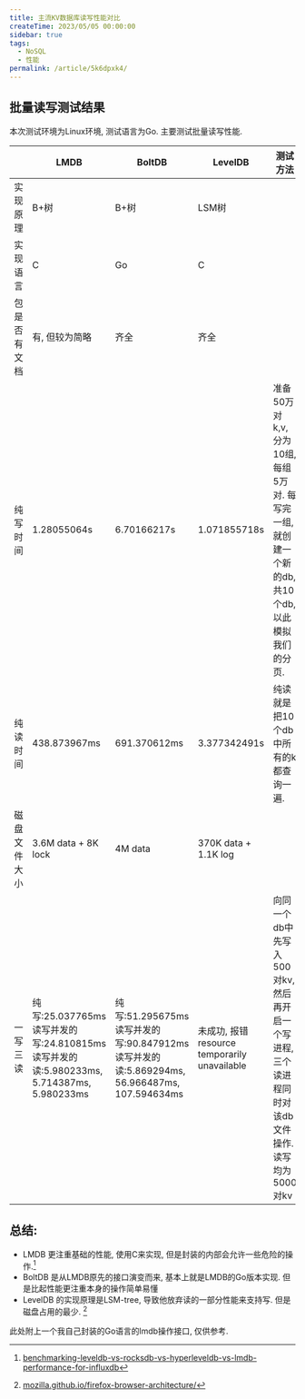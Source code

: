 ```yaml
---
title: 主流KV数据库读写性能对比
createTime: 2023/05/05 00:00:00
sidebar: true
tags:
  - NoSQL
  - 性能
permalink: /article/5k6dpxk4/
---
```

## 批量读写测试结果
本次测试环境为Linux环境, 测试语言为Go. 主要测试批量读写性能.

|              | LMDB                                                                                                | BoltDB                                                                                                 | LevelDB                                      | 测试方法                                                                                          |
| ------------ | --------------------------------------------------------------------------------------------------- | ------------------------------------------------------------------------------------------------------ | -------------------------------------------- | ------------------------------------------------------------------------------------------------- |
| 实现原理     | B+树                                                                                                | B+树                                                                                                   | LSM树                                        |                                                                                                   |
| 实现语言     | C                                                                                                   | Go                                                                                                     | C                                            |                                                                                                   |
| 包是否有文档 | 有, 但较为简略                                                                                      | 齐全                                                                                                   | 齐全                                         |                                                                                                   |
| 纯写时间     | 1.28055064s                                                                                         | 6.70166217s                                                                                            | 1.071855718s                                 | 准备50万对k,v,  分为10组, 每组5万对.  每写完一组, 就创建一个新的db, 共10个db, 以此模拟我们的分页. |
| 纯读时间     | 438.873967ms                                                                                        | 691.370612ms                                                                                           | 3.377342491s                                 | 纯读就是把10个db中所有的k都查询一遍.                                                              |
| 磁盘文件大小 | 3.6M data + 8K lock                                                                                 | 4M data                                                                                                | 370K data + 1.1K log                         |                                                                                                   |
| 一写三读     | 纯写:25.037765ms<br />读写并发的写:24.810815ms<br />读写并发的读:5.980233ms, 5.714387ms, 5.980233ms | 纯写:51.295675ms<br />读写并发的写:90.847912ms<br />读写并发的读:5.869294ms, 56.966487ms, 107.594634ms | 未成功, 报错resource temporarily unavailable | 向同一个db中先写入500对kv, 然后再开启一个写进程, 三个读进程同时对该db文件操作. 读写均为5000对kv   |



## 总结: 
- LMDB 更注重基础的性能, 使用C来实现, 但是封装的内部会允许一些危险的操作.[^first]
- BoltDB 是从LMDB原先的接口演变而来, 基本上就是LMDB的Go版本实现. 但是比起性能更注重本身的操作简单易懂
- LevelDB 的实现原理是LSM-tree, 导致他放弃读的一部分性能来支持写. 但是磁盘占用的最少. [^second]

此处附上一个我自己封装的Go语言的lmdb操作接口, 仅供参考.
<RepoCard repo="dingyuqi/lmdb-storage" />

[^first]: [benchmarking-leveldb-vs-rocksdb-vs-hyperleveldb-vs-lmdb-performance-for-influxdb](https://www.influxdata.com/blog/benchmarking-leveldb-vs-rocksdb-vs-hyperleveldb-vs-lmdb-performance-for-influxdb/#:~:text=Under%20the%20covers%20LevelDB%20is%20a%20Log%20Structured,tool%20that%20isolated%20the%20storage%20engines%20for%20testing.)
[^second]: [mozilla.github.io/firefox-browser-architecture/](https://mozilla.github.io/firefox-browser-architecture/text/0017-lmdb-vs-leveldb.html#:~:text=LMDB%20uses%20the%20OpenLDAP%20Public%20License%2C%20which%20appears,including%20Rust%20via%20the%20lmdb%20crate%2C%20among%20others.)


